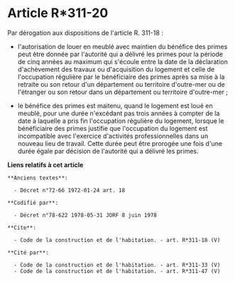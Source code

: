 # Article R*311-20

Par dérogation aux dispositions de l'article R. 311-18 :

- l'autorisation de louer en meublé avec maintien du bénéfice des primes peut être donnée par l'autorité qui a délivré les
primes pour la période de cinq années au maximum qui s'écoule entre la date de la déclaration d'achèvement des travaux ou
d'acquisition du logement et celle de l'occupation régulière par le bénéficiaire des primes après sa mise à la retraite ou
son retour d'un département ou territoire d'outre-mer ou de l'étranger ou son retour dans un département ou territoire
d'outre-mer ;

- le bénéfice des primes est maitenu, quand le logement est loué en meublé, pour une durée n'excédant pas trois années à
compter de la date à laquelle a pris fin l'occupation régulière du logement, lorsque le bénéficiaire des primes justifie que
l'occupation du logement est incompatible avec l'exercice d'activités professionnelles dans un nouveau lieu de travail. Cette
durée peut être prorogée une fois d'une durée égale par décision de l'autorité qui a délivré les primes.

**Liens relatifs à cet article**

	**Anciens textes**:

	  - Décret n°72-66 1972-01-24 art. 18

	**Codifié par**:

	  - Décret n°78-622 1978-05-31 JORF 8 juin 1978

	**Cite**:

	  - Code de la construction et de l'habitation. - art. R*311-18 (V)

	**Cité par**:

	  - Code de la construction et de l'habitation. - art. R*311-33 (V)
	  - Code de la construction et de l'habitation. - art. R*311-47 (V)
